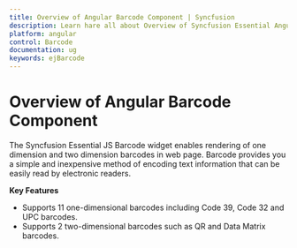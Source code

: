 ```yaml
---
title: Overview of Angular Barcode Component | Syncfusion
description: Learn hare all about Overview of Syncfusion Essential Angular Barcode component, its elements and more details.
platform: angular
control: Barcode
documentation: ug
keywords: ejBarcode
---
```


# Overview of Angular Barcode Component

The Syncfusion Essential JS Barcode widget enables rendering of one dimension and two dimension barcodes in web page. Barcode provides you a simple and inexpensive method of encoding text information that can be easily read by electronic readers.

**Key Features**

* Supports 11 one-dimensional barcodes including Code 39, Code 32 and UPC barcodes.
* Supports 2 two-dimensional barcodes such as QR and Data Matrix barcodes.